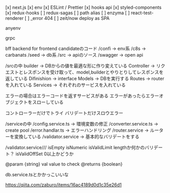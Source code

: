 [x] next.js
[x] env
[x] ESLint / Prettier
[x] hooks api
[x] styled-components
[x] redux-hooks
[ ] redux-sagas
[ ] path alias
[ ] enzyma
[ ] react-test-renderer
[ ] _error 404
[ ] zeit/now deploy as SPA


anyenv

grpc

bff
backend for frontend
candidateのコード
/confi -> env系
/c8s -> carbanats
/seed -> db系
/src -> apiのソース
/swagger -> open api

/srcの中
builder -> DBからの値を最適な形に作り変えている
Controller -> リクエストとレスポンスを受け取って、model,builderとやりとりしてレスポンスを返している
Difinishion -> interface
Models -> DBを実行する
Routes -> routerを入れている
Services -> それぞれのサービスを入れている


エラーの場合はエラーコードを返すサービスがある
エラーがあったらエラーオブジェクトをスローしている

コントローラーだけでトライ
バリデートだけスロウエラー


/serviceの中
/config.service.ts -> 環境変数の修正
/converter.service.ts -> create pool
/error.handlar.ts -> エラーハンドリング
/router.service ->  ルーターを変換している
/validator.service ->  基本的なバリデートをする

/validator.service///
isEmpty
isNumeric 
isValidLimit lengthか何かのバリデート？
isValidOffSet 0以上かどうか

@param {string} val value to check
@returns {boolean}


db.service.tsとかかっこいいな



https://qiita.com/zaburo/items/16ac4189d0d1c35e26d1
